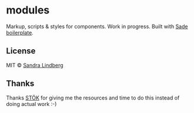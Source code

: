 # modules
Markup, scripts &amp; styles for components. Work in progress. Built with [Sade boilerplate](https://github.com/sadephp/boilerplate).


## License
MIT © [Sandra Lindberg](https://github.com/sandralindberg) 

## Thanks
Thanks [STÖK](https://www.stok.se/) for giving me the resources and time to do this instead of doing actual work :-) 
